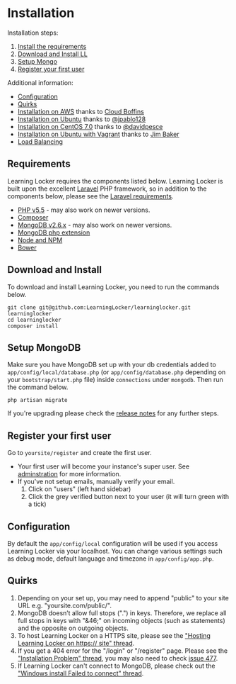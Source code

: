 ---
---

# Installation

Installation steps:

1. [Install the requirements](#requirements)
2. [Download and Install LL](#download-and-install)
3. [Setup Mongo](#setup-mongodb)
4. [Register your first user](#register-your-first-user)

Additional information:

- [Configuration](#configuration)
- [Quirks](#quirks)
- [Installation on AWS](http://cloudboffins.com/advanced-projects/learning-locker-lrs-free-server-part-1/) thanks to [Cloud Boffins](http://cloudboffins.com)
- [Installation on Ubuntu](http://www.jpablo128.com/how_to_install_learning_locker/) thanks to [@jpablo128](https://twitter.com/jpablo128)
- [Installation on CentOS 7.0](https://gist.github.com/davidpesce/7d6e1b81594ecbc72311) thanks to [@davidpesce](https://github.com/davidpesce)
- [Installation on Ubuntu with Vagrant](http://www.jmblog.org/blog/2015/02/03/learning-locker-vagrant) thanks to [Jim Baker](http://www.jmblog.org)
- [Load Balancing](http://learninglocker.net/2015/04/01/load-balancing-learning-locker/)

## Requirements
Learning Locker requires the components listed below. Learning Locker is built upon the excellent [Laravel](http://laravel.com) PHP framework, so in addition to the components below, please see the [Laravel requirements](http://laravel.com/docs/4.2#server-requirements).

* [PHP v5.5](http://php.net) - may also work on newer versions.
* [Composer](http://getcomposer.org)
* [MongoDB v2.6.x](http://mongodb.org) - may also work on newer versions.
* [MongoDB php extension](http://www.php.net/manual/en/mongo.installation.php)
* [Node and NPM](http://nodejs.org)
* [Bower](http://bower.io)

## Download and Install
To download and install Learning Locker, you need to run the commands below.

    git clone git@github.com:LearningLocker/learninglocker.git learninglocker
    cd learninglocker
    composer install

## Setup MongoDB
Make sure you have MongoDB set up with your db credentials added to `app/config/local/database.php` (or `app/config/database.php` depending on your `bootstrap/start.php` file) inside `connections` under `mongodb`. Then run the command below.

    php artisan migrate

If you're upgrading please check the [release notes](https://github.com/LearningLocker/learninglocker/releases) for any further steps.

## Register your first user
Go to `yoursite/register` and create the first user.

- Your first user will become your instance's super user. See [adminstration](../administration) for more information.
- If you've not setup emails, manually verify your email.
  1. Click on "users" (left hand sidebar)
  2. Click the grey verified button next to your user (it will turn green with a tick)

## Configuration
By default the `app/config/local` configuration will be used if you access Learning Locker via your localhost. You can change various settings such as debug mode, default language and timezone in `app/config/app.php`.

## Quirks
1. Depending on your set up, you may need to append "public" to your site URL e.g. "yoursite.com/public/".
2. MongoDB doesn’t allow full stops (".") in keys. Therefore, we replace all full stops in keys with "&46;" on incoming objects (such as statements) and the opposite on outgoing objects.
3. To host Learning Locker on a HTTPS site, please see the ["Hosting Learning Locker on https:// site" thread](https://groups.google.com/forum/#!topic/learning-locker/3Y0VGYPV1d8).
4. If you get a 404 error for the "/login" or "/register" page. Please see the ["Installation Problem" thread](https://groups.google.com/forum/#!topic/learning-locker/ULtoICNOKa0), you may also need to check [issue 477](https://github.com/LearningLocker/learninglocker/issues/477).
5. If Learning Locker can't connect to MongoDB, please check out the ["Windows install Failed to connect" thread](https://groups.google.com/forum/#!topic/learning-locker/B_UX6opI9tg).
